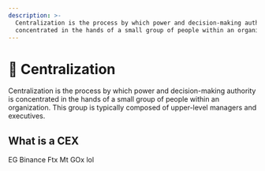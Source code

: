 ```yaml
---
description: >-
  Centralization is the process by which power and decision-making authority is
  concentrated in the hands of a small group of people within an organization.
---
```


# 🏢 Centralization

Centralization is the process by which power and decision-making authority is concentrated in the hands of a small group of people within an organization. This group is typically composed of upper-level managers and executives.&#x20;

## What is a CEX

EG Binance Ftx Mt GOx lol

